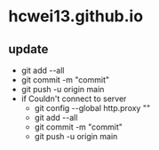 # hcwei13.github.io

## update

- git add --all
- git commit -m "commit"
- git push -u origin main
- if Couldn't connect to server
  - git config --global http.proxy ""
  - git add --all
  - git commit -m "commit"
  - git push -u origin main